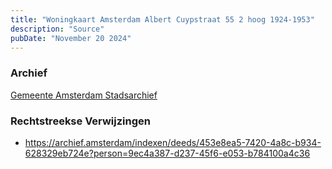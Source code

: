 ```yaml
---
title: "Woningkaart Amsterdam Albert Cuypstraat 55 2 hoog 1924-1953"
description: "Source"
pubDate: "November 20 2024"
---
```


### Archief
[Gemeente Amsterdam Stadsarchief](https://archief.amsterdam/)

### Rechtstreekse Verwijzingen
- https://archief.amsterdam/indexen/deeds/453e8ea5-7420-4a8c-b934-628329eb724e?person=9ec4a387-d237-45f6-e053-b784100a4c36